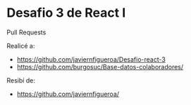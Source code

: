 # Desafio 3  de React I

Pull Requests

Realicé a:
- https://github.com/javiernfigueroa/Desafio-react-3
- https://github.com/burgosuc/Base-datos-colaboradores/

Resibí de:
- https://github.com/javiernfigueroa/
